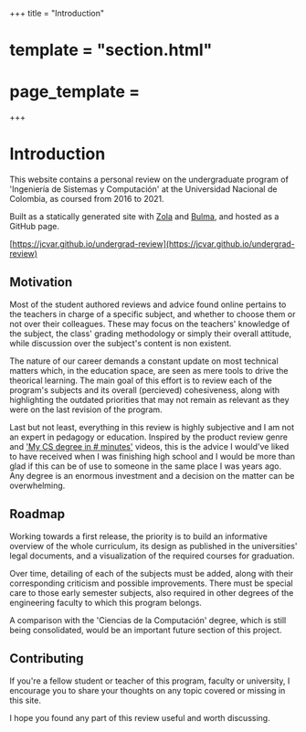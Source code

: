 +++
title = "Introduction"
# template = "section.html"
# page_template =
+++

# Introduction
This website contains a personal review on the undergraduate program of
'Ingeniería de Sistemas y Computación' at the Universidad Nacional de Colombia,
as coursed from 2016 to 2021.

Built as a statically generated site with [Zola](https://www.getzola.org) and [Bulma](http://bulma.io),
and hosted as a GitHub page.

[https://jcvar.github.io/undergrad-review](https://jcvar.github.io/undergrad-review)

## Motivation
Most of the student authored reviews and advice found online pertains to the
teachers in charge of a specific subject, and whether to choose them or not over
their colleagues. These may focus on the teachers' knowledge
of the subject, the class' grading methodology or simply their overall attitude,
while discussion over the subject's content is non existent.

The nature of our career demands a constant update on most technical matters which,
in the education space, are seen as mere tools to drive the theorical learning.
The main goal of this effort is to review each of the program's subjects and its
overall (percieved) cohesiveness, along with highlighting the outdated priorities
that may not remain as relevant as they were on the last revision of the program.

Last but not least, everything in this review is highly subjective and I am not an
expert in pedagogy or education.
Inspired by the product review genre and
['My CS degree in # minutes'](https://www.youtube.com/results?search_query=my+cs+degree) videos,
this is the advice I would've liked to have received when I was finishing high school and
I would be more than glad if this can be of use to someone in the same place I was years ago.
Any degree is an enormous investment and a decision on the matter can be overwhelming.

## Roadmap
Working towards a first release, the priority is to build an informative overview
of the whole curriculum, its design as published in the universities' legal documents,
and a visualization of the required courses for graduation.

Over time, detailing of each of the subjects must be added, along with their corresponding
criticism and possible improvements. There must be special care to those early semester
subjects, also required in other degrees of the engineering faculty to which this program
belongs.

A comparison with the 'Ciencias de la Computación' degree, which is still being
consolidated, would be an important future section of this project.

## Contributing
If you're a fellow student or teacher of this program, faculty or university,
I encourage you to share your thoughts on any topic covered or missing in this site.

I hope you found any part of this review useful and worth discussing.
